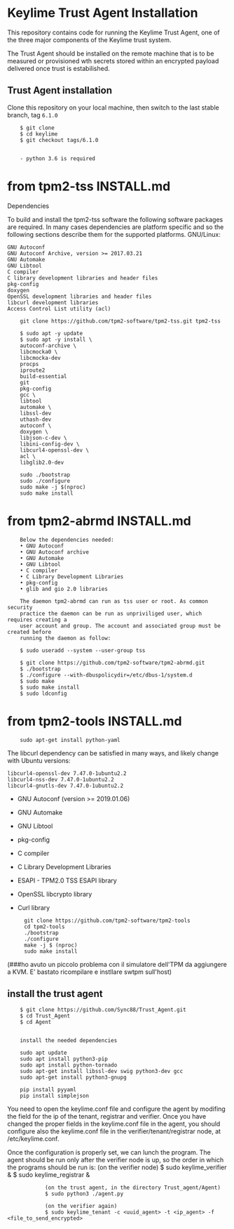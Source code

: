 # Keylime Trust Agent Installation 

This repository contains code for running the Keylime Trust Agent, one of the three major components of the Keylime trust system.

The Trust Agent should be installed on the remote machine that is to be measured or provisioned wth secrets stored within an encrypted payload delivered once trust is estabilished.

## Trust Agent installation

Clone this repository on your local machine, then switch to the last stable branch, tag `6.1.0`

        $ git clone 
        $ cd keylime
        $ git checkout tags/6.1.0


        - python 3.6 is required 


# from tpm2-tss INSTALL.md

Dependencies

To build and install the tpm2-tss software the following software packages are required. In many cases dependencies are platform specific and so the following sections describe them for the supported platforms.
GNU/Linux:

    GNU Autoconf
    GNU Autoconf Archive, version >= 2017.03.21
    GNU Automake
    GNU Libtool
    C compiler
    C library development libraries and header files
    pkg-config
    doxygen
    OpenSSL development libraries and header files
    libcurl development libraries
    Access Control List utility (acl)

        git clone https://github.com/tpm2-software/tpm2-tss.git tpm2-tss

        $ sudo apt -y update
        $ sudo apt -y install \
        autoconf-archive \
        libcmocka0 \
        libcmocka-dev 
        procps 
        iproute2 
        build-essential 
        git 
        pkg-config 
        gcc \
        libtool 
        automake \
        libssl-dev 
        uthash-dev 
        autoconf \
        doxygen \
        libjson-c-dev \
        libini-config-dev \
        libcurl4-openssl-dev \
        acl \
        libglib2.0-dev

        sudo ./bootstrap
        sudo ./configure  
        sudo make -j $(nproc)
        sudo make install


# from tpm2-abrmd INSTALL.md

        Below the dependencies needed:
        • GNU Autoconf
        • GNU Autoconf archive
        • GNU Automake
        • GNU Libtool
        • C compiler
        • C Library Development Libraries
        • pkg-config
        • glib and gio 2.0 libraries

        The daemon tpm2-abrmd can run as tss user or root. As common security
        practice the daemon can be run as unpriviliged user, which requires creating a
        user account and group. The account and associated group must be created before
        running the daemon as follow:

        $ sudo useradd --system --user-group tss

        $ git clone https://github.com/tpm2-software/tpm2-abrmd.git
        $ ./bootstrap
        $ ./configure --with-dbuspolicydir=/etc/dbus-1/system.d 
        $ sudo make
        $ sudo make install
        $ sudo ldconfig


# from tpm2-tools INSTALL.md

        sudo apt-get install python-yaml

The libcurl dependency can be satisfied in many ways, and likely change with Ubuntu versions:

    libcurl4-openssl-dev 7.47.0-1ubuntu2.2
    libcurl4-nss-dev 7.47.0-1ubuntu2.2
    libcurl4-gnutls-dev 7.47.0-1ubuntu2.2


- GNU Autoconf (version >= 2019.01.06)
- GNU Automake
- GNU Libtool
- pkg-config
- C compiler
- C Library Development Libraries
- ESAPI - TPM2.0 TSS ESAPI library
- OpenSSL libcrypto library
- Curl library

        git clone https://github.com/tpm2-software/tpm2-tools
        cd tpm2-tools
        ./bootstrap
        ./configure 
        make -j $ (nproc)
        sudo make install


(###ho avuto un piccolo problema con il simulatore dell'TPM da aggiungere a KVM. E' bastato ricompilare e instllare swtpm sull'host)

## install the trust agent

        $ git clone https://github.com/Sync88/Trust_Agent.git
        $ cd Trust_Agent
        $ cd Agent 


        install the needed dependencies 

        sudo apt update
        sudo apt install python3-pip
        sudo apt install python-tornado
        sudo apt-get install libssl-dev swig python3-dev gcc
        sudo apt-get install python3-gnupg

        pip install pyyaml
        pip install simplejson


You need to open the keylime.conf file and configure the agent by modifing the field for the ip of the tenant, registrar and verifier.
Once you have changed the proper fields in the keylime.conf file in the agent, you should configure also the keylime.conf file in the verifier/tenant/registrar node, at /etc/keylime.conf.

Once the configuration is properly set, we can lunch the program.
The agent should be run only after the verifier node is up, so the order in which the programs should be run is:
                (on the verifier node)
                $ sudo keylime_verifier &
                $ sudo keylime_registrar &
                

                (on the trust agent, in the directory Trust_agent/Agent)
                $ sudo python3 ./agent.py

                (on the verifier again)
                $ sudo keylime_tenant -c <uuid_agent> -t <ip_agent> -f <file_to_send_encrypted> 